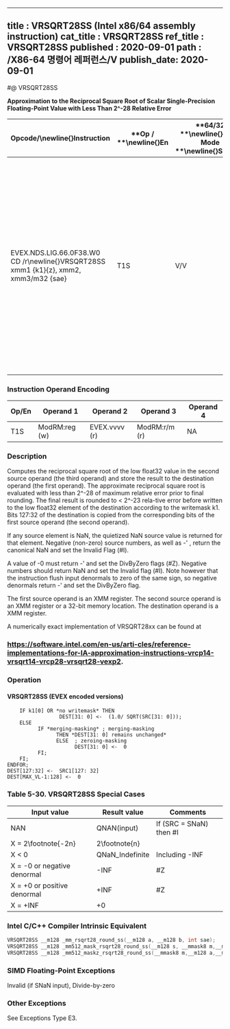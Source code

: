 ----------------------------
title : VRSQRT28SS (Intel x86/64 assembly instruction)
cat_title : VRSQRT28SS
ref_title : VRSQRT28SS
published : 2020-09-01
path : /X86-64 명령어 레퍼런스/V
publish_date: 2020-09-01
----------------------------
#@ VRSQRT28SS

**Approximation to the Reciprocal Square Root of Scalar Single-Precision Floating-Point Value with Less Than 2^-28 Relative Error**

|**Opcode/**\newline{}**Instruction**|**Op / **\newline{}**En**|**64/32 **\newline{}**bit Mode **\newline{}**Support**|**CPUID **\newline{}**Feature **\newline{}**Flag**|**Description**|
|------------------------------------|-------------------------|------------------------------------------------------|--------------------------------------------------|---------------|
|EVEX.NDS.LIG.66.0F38.W0 CD /r\newline{}VRSQRT28SS xmm1 {k1}{z}, xmm2, xmm3/m32 {sae}|T1S|V/V|AVX512ER|Computes approximate reciprocal square root (<2^-28 relative error) of the scalar single-precision floating-point value from xmm3/m32 and stores result in xmm1with writemask k1. Also, upper 3 single-precision floating-point value (bits[127:32]) from xmm2 is copied to xmm1[127:32].|
### Instruction Operand Encoding


|Op/En|Operand 1|Operand 2|Operand 3|Operand 4|
|-----|---------|---------|---------|---------|
|T1S|ModRM:reg (w)|EVEX.vvvv (r)|ModRM:r/m (r)|NA|
### Description


Computes the reciprocal square root of the low float32 value in the second source operand (the third operand) and store the result to the destination operand (the first operand). The approximate reciprocal square root is evaluated with less than 2^-28 of maximum relative error prior to final rounding. The final result is rounded to < 2^-23 rela-tive error before written to the low float32 element of the destination according to the writemask k1. Bits 127:32 of the destination is copied from the corresponding bits of the first source operand (the second operand).

If any source element is NaN, the quietized NaN source value is returned for that element. Negative (non-zero) source numbers, as well as -' , return the canonical NaN and set the Invalid Flag (#I).

A value of -0 must return -'  and set the DivByZero flags (#Z). Negative numbers should return NaN and set the Invalid flag (#I). Note however that the instruction flush input denormals to zero of the same sign, so negative denormals return -'  and set the DivByZero flag.

The first source operand is an XMM register. The second source operand is an XMM register or a 32-bit memory location. The destination operand is a XMM register. 

A numerically exact implementation of VRSQRT28xx can be found at 

###                                                                                                        https://software.intel.com/en-us/arti-cles/reference-implementations-for-IA-approximation-instructions-vrcp14-vrsqrt14-vrcp28-vrsqrt28-vexp2.

### Operation
#### VRSQRT28SS (EVEX encoded versions) 
```info-verb
    IF k1[0] OR *no writemask* THEN
                 DEST[31: 0] <-  (1.0/ SQRT(SRC[31: 0]));
    ELSE 
          IF *merging-masking* ; merging-masking
                THEN *DEST[31: 0] remains unchanged*
                ELSE  ; zeroing-masking
                      DEST[31: 0] <-  0
          FI;
    FI;
ENDFOR;
DEST[127:32] <-  SRC1[127: 32]
DEST[MAX_VL-1:128] <-  0
```
### Table 5-30. VRSQRT28SS Special Cases


|**Input value**|**Result value**|**Comments**|
|---------------|----------------|------------|
|NAN|QNAN(input)|If (SRC = SNaN) then #I|
|X = 2\footnote{-2n}|2\footnote{n}||
|X < 0|QNaN_Indefinite|Including -INF|
|X = -0 or negative denormal|-INF|#Z|
|X = +0 or positive denormal|+INF|#Z|
|X = +INF|+0||

### Intel C/C++ Compiler Intrinsic Equivalent

```cpp
VRSQRT28SS __m128 _mm_rsqrt28_round_ss(__m128 a, __m128 b, int sae);
VRSQRT28SS __m128 _mm512_mask_rsqrt28_round_ss(__m128 s, __mmask8 m,__m128 a,__m128 b, int sae);
VRSQRT28SS __m128 _mm512_maskz_rsqrt28_round_ss(__mmask8 m,__m128 a,__m128 b, int sae);
```
### SIMD Floating-Point Exceptions


Invalid (if SNaN input), Divide-by-zero

### Other Exceptions


See Exceptions Type E3.

